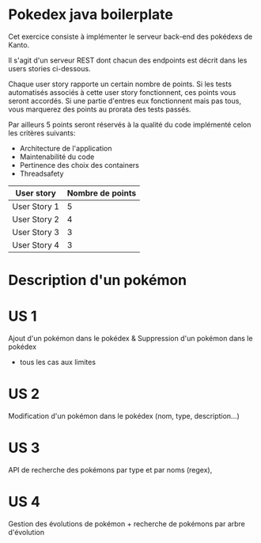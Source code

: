 # Pokedex java boilerplate

Cet exercice consiste à implémenter le serveur back-end des pokédexs de Kanto.

Il s'agit d'un serveur REST dont chacun des endpoints est décrit dans les users stories ci-dessous.

Chaque user story rapporte un certain nombre de points. Si les tests automatisés associés à cette user story fonctionnent, ces points vous seront accordés. Si une partie d'entres eux fonctionnent mais pas tous, vous marquerez des points au prorata des tests passés.

Par ailleurs 5 points seront réservés à la qualité du code implémenté celon les critères suivants:
- Architecture de l'application
- Maintenabilité du code
- Pertinence des choix des containers
- Threadsafety

| User story    | Nombre de points |
| ------------- | -------------    |
| User Story 1 | 5 |
| User Story 2 | 4 |
| User Story 3 | 3 |
| User Story 4 | 3 |

# Description d'un pokémon
# US 1
Ajout d'un pokémon dans le pokédex & Suppression d'un pokémon dans le pokédex
+ tous les cas aux limites

# US 2
Modification d'un pokémon dans le pokédex (nom, type, description...)

# US 3
API de recherche des pokémons par type et par noms (regex),

# US 4
Gestion des évolutions de pokémon + recherche de pokémons par arbre d'évolution


